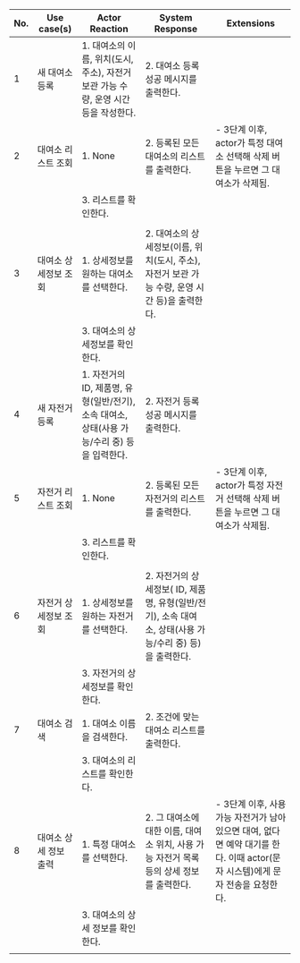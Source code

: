 | No. | Use case(s) | Actor Reaction | System Response | Extensions |
| --- | --- | --- | --- | --- |
| 1 | 새 대여소 등록 | 1. 대여소의 이름, 위치(도시, 주소), 자전거 보관 가능 수량, 운영 시간 등을 작성한다. | 2. 대여소 등록 성공 메시지를 출력한다. |  |
| 2 | 대여소 리스트 조회 | 1. None | 2. 등록된 모든 대여소의 리스트를 출력한다. | - 3단계 이후, actor가 특정 대여소 선택해 삭제 버튼을 누르면 그 대여소가 삭제됨.  |
|  |  | 3. 리스트를 확인한다. |  |  |
|  |  |  |  |  |
| 3 | 대여소 상세정보 조회 | 1. 상세정보를 원하는 대여소를 선택한다. | 2. 대여소의 상세정보(이름, 위치(도시, 주소), 자전거 보관 가능 수량, 운영 시간 등)을 출력한다. |  |
|  |  | 3. 대여소의 상세정보를 확인한다. |  |  |
| 4 | 새 자전거 등록 | 1. 자전거의 ID, 제품명, 유형(일반/전기), 소속 대여소, 상태(사용 가능/수리 중) 등을 입력한다. | 2. 자전거 등록 성공 메시지를 출력한다. |  |
| 5 | 자전거 리스트 조회 | 1. None | 2. 등록된 모든 자전거의 리스트를 출력한다. | - 3단계 이후, actor가 특정 자전거 선택해 삭제 버튼을 누르면 그 대여소가 삭제됨.  |
|  |  | 3. 리스트를 확인한다. |  |  |
|  |  |  |  |  |
| 6 | 자전거 상세정보 조회 | 1. 상세정보를 원하는 자전거를 선택한다. | 2. 자전거의 상세정보( ID, 제품명, 유형(일반/전기), 소속 대여소, 상태(사용 가능/수리 중) 등)을 출력한다. |  |
|  |  | 3. 자전거의 상세정보를 확인한다. |  |  |
| 7 | 대여소 검색 | 1. 대여소 이름을 검색한다. | 2. 조건에 맞는 대여소 리스트를 출력한다. |  |
|  |  | 3. 대여소의 리스트를 확인한다. |  |  |
| 8 | 대여소 상세 정보 출력 | 1. 특정 대여소를 선택한다. | 2. 그 대여소에 대한 이름, 대여소 위치, 사용 가능 자전거 목록 등의 상세 정보를 출력한다. | - 3단계 이후, 사용 가능 자전거가 남아있으면 대여, 없다면 예약 대기를 한다. 이때 actor(문자 시스템)에게 문자 전송을 요청한다. |
|  |  | 3. 대여소의 상세 정보를 확인한다. |  |  |
|  |  |  |  |  |